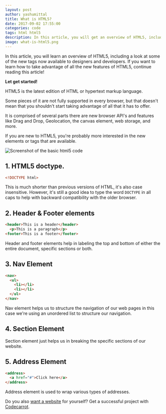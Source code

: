 ```yaml
---
layout: post
author: yashumittal
title: What is HTML5?
date: 2017-09-02 17:55:00
categories: code
tags: html html5
description: In this article, you will get an overview of HTML5, including a look at some of the new tags now available to designers and developers.
image: what-is-html5.png
---
```


In this article, you will learn an overview of HTML5, including a look at some of the new tags now available to designers and developers. If you want to learn how to take advantage of all the new features of HTML5, continue reading this article!

**Let get started!**

HTML5 is the latest edition of HTML or hypertext markup language.

Some pieces of it are not fully supported in every browser, but that doesn't mean that you shouldn't start taking advantage of all that it has to offer.

It is comprised of several parts there are new browser API's and features like Drag and Drop, Geolocation, the canvas element, web storage, and more.

If you are new to HTML5, you're probably more interested in the new elements or tags that are available.

![Screenshot of the basic html5 code](//blog.codecarrot.net/images/screenshot-of-the-basic-html5-code.png)

## 1. HTML5 doctype.

```html
<!DOCTYPE html>
```
This is much shorter than previous versions of HTML, it's also case insensitive. However, it's still a good idea to type the word `DOCTYPE` in all caps to help with backward compatibility with the older browser.

## 2. Header & Footer elements

```html
<header>This is a header</header>
  <p>This is a paragraph</p>
<footer>This is a footer</footer>
```

Header and footer elements help in labeling the top and bottom of either the entire document, specific sections or both.

## 3. Nav Element

```html
<nav>
  <ul>
    <li></li>
    <li></li>
  </ul>
</nav>
```

Nav element helps us to structure the navigation of our web pages in this case we're using an unordered list to structure our navigation.

## 4. Section Element

Section element just helps us in breaking the specific sections of our website.

## 5. Address Element

```html
<address>
  <a href="#">Click here</a>
</address>
```

Address element is used to wrap various types of addresses.

Do you also [want a website](//codecarrot.net) for yourself? Get a successful project with [Codecarrot](//codecarrot.net).
